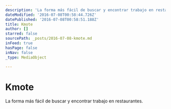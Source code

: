 ```yaml
---
description: 'La forma más fácil de buscar y encontrar trabajo en restaurantes. '
dateModified: '2016-07-08T00:58:44.726Z'
datePublished: '2016-07-08T00:58:51.188Z'
title: Kmote
author: []
starred: false
sourcePath: _posts/2016-07-08-kmote.md
inFeed: true
hasPage: false
inNav: false
_type: MediaObject

---
```

# Kmote

La forma más fácil de buscar y encontrar trabajo en restaurantes.